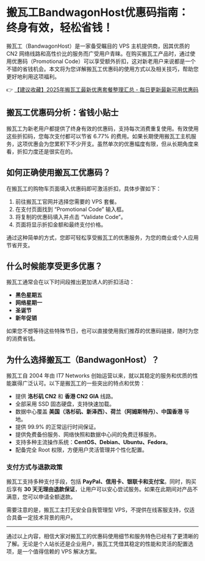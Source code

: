 # 搬瓦工BandwagonHost优惠码指南：终身有效，轻松省钱！

搬瓦工（BandwagonHost）是一家备受瞩目的 VPS 主机提供商，因其优质的 CN2 网络线路和高性价比的服务而广受用户青睐。在购买搬瓦工产品时，通过使用优惠码（Promotional Code）可以享受额外折扣，这对新老用户来说都是一个不错的省钱机会。本文将为您详解搬瓦工优惠码的使用方式以及相关技巧，帮助您更好地利用这项福利。

👉 [【建议收藏】2025年搬瓦工最新优惠套餐整理汇总 - 每日更新最新可用优惠码](https://bit.ly/banwagon)

## 搬瓦工优惠码分析：省钱小贴士

搬瓦工为新老用户都提供了终身有效的优惠码，支持每次消费重复使用。有效使用这些折扣码，您每次支付都可以节省 6.77% 的费用。如果长期使用搬瓦工主机服务，这项优惠会为您累积下不少开支。虽然单次的优惠幅度有限，但从长期角度来看，折扣力度还是很实在的。

## 如何正确使用搬瓦工优惠码？

在搬瓦工的购物车页面填入优惠码即可激活折扣，具体步骤如下：

1. 前往搬瓦工官网并选择您需要的 VPS 套餐。
2. 在支付页面找到 “Promotional Code” 输入框。
3. 将复制的优惠码填入并点击 “Validate Code”。
4. 页面将显示折扣金额和最终支付价格。

通过这种简单的方式，您即可轻松享受搬瓦工的优惠服务，为您的商业或个人应用节省开支。

## 什么时候能享受更多优惠？

搬瓦工通常会在以下时间段推出更加诱人的折扣活动：

- **黑色星期五**
- **网络星期一**
- **圣诞节**
- **新年促销**

如果您不想等待这些特殊节日，也可以直接使用我们推荐的优惠码链接，随时为您的消费省钱。

## 为什么选择搬瓦工（BandwagonHost）？

搬瓦工自 2004 年由 IT7 Networks 创始运营以来，就以其稳定的服务和优质的性能赢得广泛认可。以下是搬瓦工的一些突出的特点和优势：

- 提供 **洛杉矶 CN2** 和 **香港 CN2 GIA** 线路。
- 全部采用 SSD 固态硬盘，支持快速加载。
- 数据中心覆盖 **美国（洛杉矶、新泽西）、荷兰（阿姆斯特丹）、中国香港** 等地。
- 提供 99.9% 的正常运行时间保证。
- 提供免费备份服务、网络快照和数据中心间的免费迁移服务。
- 支持多种主流操作系统：**CentOS、Debian、Ubuntu、Fedora**。
- 配备完全 Root 权限，方便用户灵活管理并个性化配置。

### 支付方式与退款政策

搬瓦工支持多种支付手段，包括 **PayPal、信用卡、银联卡和支付宝**。同时，购买后享有 **30 天无理由退款保证**，让用户可以安心尝试服务。如果在此期间对产品不满意，您可以申请全额退款。

需要注意的是，搬瓦工主打无安全自我管理型 VPS，不提供在线客服支持，仅适合具备一定技术背景的用户。

---

通过以上内容，相信大家对搬瓦工的优惠码使用细节和服务特色已经有了更清晰的了解。无论是个人站长还是企业用户，搬瓦工凭借其稳定的性能和灵活的配置选项，是一个值得信赖的 VPS 解决方案。